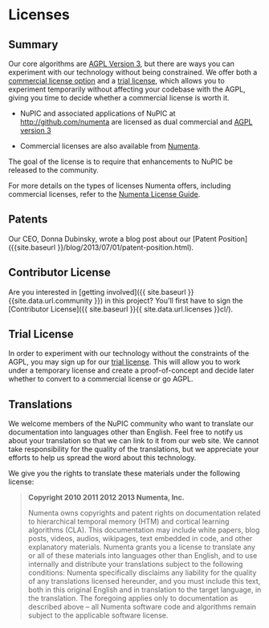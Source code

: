 # Licenses

## Summary

Our core algorithms are [AGPL Version 3](http://www.gnu.org/licenses/agpl.html),
but there are ways you can experiment with our technology without being
constrained. We offer both a
[commercial license option](mailto:sales@numenta.com?subject=Commercial%20License%20Inquiry) and a [trial license](trial/), which allows you to
experiment temporarily without affecting your codebase with the AGPL, giving you
time to decide whether a commercial license is worth it.

* <i></i> NuPIC and associated applications of NuPIC at
  <http://github.com/numenta> are licensed as dual commercial and
  [AGPL version 3](http://www.gnu.org/licenses/agpl.html)

* <i></i> Commercial licenses are also available from
  [Numenta](mailto:sales@numenta.org).

The goal of the license is to require that enhancements to NuPIC be released to the community.

For more details on the types of licenses Numenta offers, including commercial licenses, refer to the [Numenta License Guide](http://numenta.com/assets/pdf/apps/licensing-guide.pdf).

## Patents

Our CEO, Donna Dubinsky, wrote a blog post about our
[Patent Position]({{site.baseurl }}/blog/2013/07/01/patent-position.html).

## Contributor License

Are you interested in
[getting involved]({{ site.baseurl }}{{site.data.url.community }}) in this
project? You'll first have to sign the
[Contributor License]({{ site.baseurl }}{{ site.data.url.licenses }}cl/).

## Trial License

In order to experiment with our technology without the constraints of the AGPL,
you may sign up for our [trial license](trial/). This will allow you to work
under a temporary license and create a proof-of-concept and decide later whether
to convert to a commercial license or go AGPL.

## Translations

We welcome members of the NuPIC community who want to translate our
documentation into languages other than English. Feel free to notify us about
your translation so that we can link to it from our web site. We cannot take
responsibility for the quality of the translations, but we appreciate your
efforts to help us spread the word about this technology.

We give you the rights to translate these materials under the following license:

> **Copyright 2010 2011 2012 2013 Numenta, Inc.**
>
> Numenta owns copyrights and patent rights on documentation related to
> hierarchical temporal memory (HTM) and cortical learning algorithms (CLA).
> This documentation may include white papers, blog posts, videos, audios,
> wikipages, text embedded in code, and other explanatory materials. Numenta
> grants you a license to translate any or all of these materials into languages
> other than English, and to use internally and distribute your translations
> subject to the following conditions: Numenta specifically disclaims any
> liability for the quality of any translations licensed hereunder, and you must
> include this text, both in this original English and in translation to the
> target language, in the translation. The foregoing applies only to
> documentation as described above – all Numenta software code and algorithms
> remain subject to the applicable software license.
